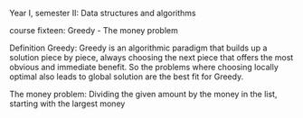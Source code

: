Year I, semester II: Data structures and algorithms

course fixteen: Greedy - The money problem

Definition Greedy: Greedy is an algorithmic paradigm that builds up a solution piece by piece, always choosing the next piece that offers the most obvious and immediate benefit. So the problems where choosing locally optimal also leads to global solution are the best fit for Greedy.

The money problem: Dividing the given amount by the money in the list, starting with the largest money
